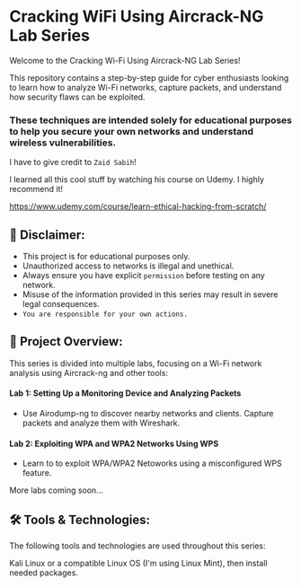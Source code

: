 # Cracking WiFi Using Aircrack-NG Lab Series

Welcome to the Cracking Wi-Fi Using Aircrack-NG Lab Series! 

This repository contains a step-by-step guide for cyber enthusiasts looking to learn how to analyze Wi-Fi networks, capture packets, and understand how security flaws can be exploited. 

### These techniques are intended solely for educational purposes to help you secure your own networks and understand wireless vulnerabilities. ###

I have to give credit to `Zaid Sabih`! 

I learned all this cool stuff by watching his course on Udemy. I highly recommend it! 

https://www.udemy.com/course/learn-ethical-hacking-from-scratch/

## **🚨 Disclaimer:**

- This project is for educational purposes only.
- Unauthorized access to networks is illegal and unethical.
- Always ensure you have explicit `permission` before testing on any network.
- Misuse of the information provided in this series may result in severe legal consequences.
- `You are responsible for your own actions.`

## **📂 Project Overview:**

This series is divided into multiple labs, focusing on a Wi-Fi network analysis using Aircrack-ng and other tools:

#### Lab 1: Setting Up a Monitoring Device and Analyzing Packets

- Use Airodump-ng to discover nearby networks and clients.
Capture packets and analyze them with Wireshark.

#### Lab 2: Exploiting WPA and WPA2 Networks Using WPS

- Learn to to exploit WPA/WPA2 Netoworks using a misconfigured WPS feature.

More labs coming soon...

## **🛠️ Tools & Technologies:**

The following tools and technologies are used throughout this series:

Kali Linux or a compatible Linux OS (I'm using Linux Mint), then install needed packages.

